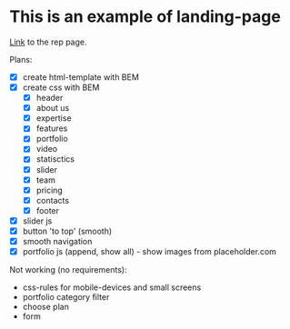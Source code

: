 # This is an example of landing-page

[Link](https://painofhail.github.io/landing-example/) to the rep page.

Plans:
- [x] create html-template with BEM
- [x] create css with BEM
	- [x] header
	- [x] about us
	- [x] expertise
	- [x] features
	- [x] portfolio
	- [x] video
	- [x] statisctics
	- [x] slider
	- [x] team
	- [x] pricing
	- [x] contacts
	- [x] footer
- [x] slider js
- [x] button 'to top' (smooth)
- [x] smooth navigation
- [x] portfolio js (append, show all) - show images from placeholder.com

Not working (no requirements):
* css-rules for mobile-devices and small screens
* portfolio category filter
* choose plan
* form
